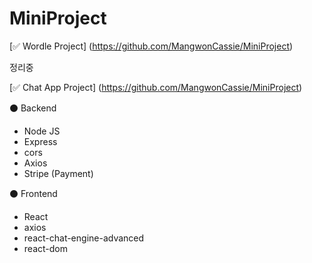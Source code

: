 # MiniProject



[✅ Wordle Project] (https://github.com/MangwonCassie/MiniProject)

정리중


[✅ Chat App Project] (https://github.com/MangwonCassie/MiniProject)

⚫ Backend
- Node JS
- Express
- cors
- Axios
- Stripe (Payment)

⚫ Frontend
- React
- axios
- react-chat-engine-advanced
- react-dom
